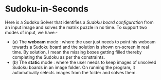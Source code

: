 # Sudoku-in-Seconds

Here is a Sudoku Solver that identifies a *Sudoku board configuration* from an input image and solves the matrix puzzle in no time.
To support two modes of input, we have:-
- (a) The **webcam** mode : where the user just needs to point his webcam towards a Sudoku board and the solution is shown on-screen in real time.
      By solution, I mean the missing boxes getting filled thereby completing the Sudoku as per the constraints.
- (b) The **static** mode : where the user needs to keep images of unsolved Sudoku boards in an image folder. 
      On running the program, it automatically selects images from the folder and solves them. 

